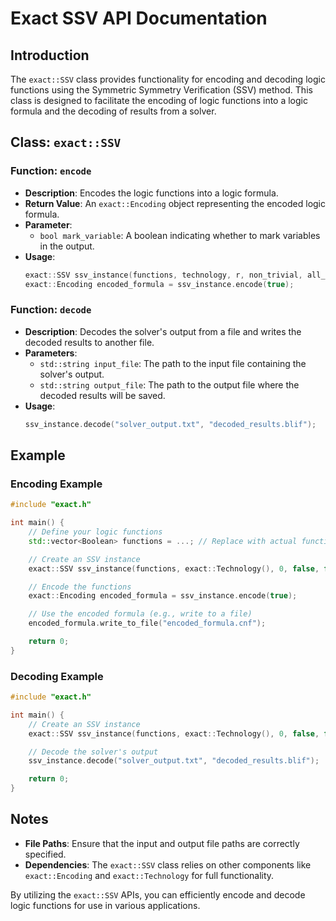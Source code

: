 # Exact SSV API Documentation

## Introduction

The `exact::SSV` class provides functionality for encoding and decoding logic functions using the Symmetric Symmetry Verification (SSV) method. This class is designed to facilitate the encoding of logic functions into a logic formula and the decoding of results from a solver.

## Class: `exact::SSV`

### Function: `encode`

- **Description**: Encodes the logic functions into a logic formula.
- **Return Value**: An `exact::Encoding` object representing the encoded logic formula.
- **Parameter**:
  - `bool mark_variable`: A boolean indicating whether to mark variables in the output.
- **Usage**:
  ```cpp
  exact::SSV ssv_instance(functions, technology, r, non_trivial, all_steps, no_replication, lexicographical_step, lexicographical_op, ordered_symmetric);
  exact::Encoding encoded_formula = ssv_instance.encode(true);
  ```

### Function: `decode`

- **Description**: Decodes the solver's output from a file and writes the decoded results to another file.
- **Parameters**:
  - `std::string input_file`: The path to the input file containing the solver's output.
  - `std::string output_file`: The path to the output file where the decoded results will be saved.
- **Usage**:
  ```cpp
  ssv_instance.decode("solver_output.txt", "decoded_results.blif");
  ```

## Example

### Encoding Example

```cpp
#include "exact.h"

int main() {
    // Define your logic functions
    std::vector<Boolean> functions = ...; // Replace with actual functions

    // Create an SSV instance
    exact::SSV ssv_instance(functions, exact::Technology(), 0, false, false, false, false, false, false);

    // Encode the functions
    exact::Encoding encoded_formula = ssv_instance.encode(true);

    // Use the encoded formula (e.g., write to a file)
    encoded_formula.write_to_file("encoded_formula.cnf");

    return 0;
}
```

### Decoding Example

```cpp
#include "exact.h"

int main() {
    // Create an SSV instance
    exact::SSV ssv_instance(functions, exact::Technology(), 0, false, false, false, false, false, false);

    // Decode the solver's output
    ssv_instance.decode("solver_output.txt", "decoded_results.blif");

    return 0;
}
```

## Notes

- **File Paths**: Ensure that the input and output file paths are correctly specified.
- **Dependencies**: The `exact::SSV` class relies on other components like `exact::Encoding` and `exact::Technology` for full functionality.

By utilizing the `exact::SSV` APIs, you can efficiently encode and decode logic functions for use in various applications.